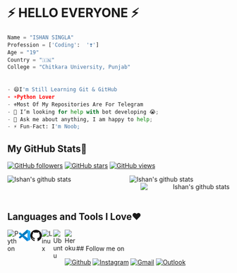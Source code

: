 # ⚡ HELLO EVERYONE ⚡
```python
Name = "ISHAN SINGLA"
Profession = ['Coding':  '❣️']
Age = "19"
Country = "🇮🇳"
College = "Chitkara University, Punjab"


- 😄I'm Still Learning Git & GitHub
- ☀️Python Lover
- ⚜️Most Of My Repositories Are For Telegram
- 🤔 I’m looking for help with bot developing 😭;
- 💬 Ask me about anything, I am happy to help;
- ⚡️ Fun-Fact: I'm Noob;
```


## My GitHub Stats💛
<p align="left">

[![GitHub followers](https://img.shields.io/github/followers/IshanSingla.svg?style=social&label=Follow&maxAge=2592000)](https://github.com/IshanSingla?tab=followers)
[![GitHub stars](https://img.shields.io/github/stars/IshanSingla.svg?affiliations=OWNER%2CCOLLABORATOR)](https://github.com/IshanSingla?tab=followers)
[![GitHub views](https://komarev.com/ghpvc/?username=IshanSingla&label=Profile%20views&color=0e75b6&style=flat)](https://github.com/IshanSingla?tab=followers)


<p align="left">
  <a href="https://github.com/ryo-ma/github-profile-trophy">
    <img width="55%" align="left" alt="Ishan's github stats" src="https://github-profile-trophy.vercel.app/?username=IshanSingla&no-frame=true&row=1&column=7"/>
  </a> 
</p>
<p>
  <a href="https://github.com/ryo-ma/github-profile-trophy">
    <img width="40%" align="left" alt="Ishan's github stats" src="https://github-readme-stats.vercel.app/api/top-langs/?username=IshanSingla&layout=compact&theme=radical"/>
  </a> 
</p>
<p align="right">
  <a href="https://github.com/IshanSingla/handle-path-oz">
    <img width="40%" align="right" alt="Ishan's github stats" src="https://github-readme-stats.vercel.app/api?username=IshanSingla&show_icons=true&hide_border=true" />
  </a>
</p>

<br />
<br />
<br />
</p>


<p align="left">
  
  
## Languages and Tools I Love❤️

[<img align="left" alt="Python" width="26px" src="https://upload.wikimedia.org/wikipedia/commons/thumb/c/c3/Python-logo-notext.svg/600px-Python-logo-notext.svg.png" />](https://python.org/)
[<img align="left" alt="Visual Studio Code" width="26px" src="https://raw.githubusercontent.com/github/explore/80688e429a7d4ef2fca1e82350fe8e3517d3494d/topics/visual-studio-code/visual-studio-code.png" />](https://code.visualstudio.com/)
[<img align="left" alt="GitHub" width="26px" src="https://raw.githubusercontent.com/github/explore/78df643247d429f6cc873026c0622819ad797942/topics/github/github.png" />](https://git-scm.com/)
[<img align="left" alt="Linux" width="26px" src="https://www.freepnglogos.com/uploads/linux-png/difference-between-linux-and-window-operating-system-3.png" />](https://www.linux.org/)
[<img align="left" alt="Ubuntu" width="26px" src="https://assets.ubuntu.com/v1/29985a98-ubuntu-logo32.png" />](https://www.ubuntu.com)
[<img align="left" alt="Heroku" width="26px" src="https://www.nicepng.com/png/full/223-2233246_heroku-logo-salesforce-heroku.png" />](https://heroku.com/)

<br />
<br />
## Follow me on

  
[![Github](https://img.shields.io/badge/-Github-000?style=flat&logo=Github&logoColor=white)](https://github.com/inukaasith)
[![Instagram](https://img.shields.io/badge/-Instagram-c13584?style=flat&labelColor=c13584&logo=instagram&logoColor=white)](https://www.instagram.com/inukaasith7/)
[![Gmail](https://img.shields.io/badge/-Gmail-c14438?style=flat&logo=Gmail&logoColor=white)](mailto:is.ishan.singla@gmail.com)
[![Outlook](https://img.shields.io/badge/-Outlook-0078D4?style=flat&logo=Microsoft-Outlook&logoColor=white)](mailto:ishan.singla@hotmail.com)
</p>

